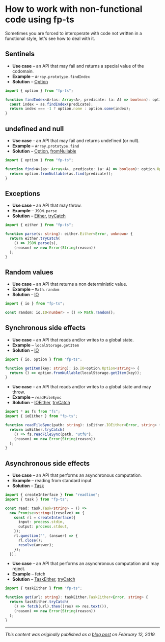 # How to work with non-functional code using fp-ts

Sometimes you are forced to interoperate with code not written in a functional style, let's see how to deal with it.

## Sentinels

- **Use case** – an API that may fail and returns a special value of the codomain.
- **Example** – `Array.prototype.findIndex`
- **Solution** – [Option](https://gcanti.github.io/fp-ts/modules/Option.ts)

<!-- verifier:tsconfig:noUnusedLocals=false -->

```ts
import { option } from "fp-ts";

function findIndex<A>(as: Array<A>, predicate: (a: A) => boolean): option.Option<number> {
  const index = as.findIndex(predicate);
  return index === -1 ? option.none : option.some(index);
}
```

## undefined and null

- **Use case** – an API that may fail and returns undefined (or null).
- **Example** – `Array.prototype.find`
- **Solution** – [Option](https://gcanti.github.io/fp-ts/modules/Option.ts), [fromNullable](https://gcanti.github.io/fp-ts/modules/Option.ts#fromnullable-function)

<!-- verifier:tsconfig:noUnusedLocals=false -->

```ts
import { option } from "fp-ts";

function find<A>(as: Array<A>, predicate: (a: A) => boolean): option.Option<A> {
  return option.fromNullable(as.find(predicate));
}
```

## Exceptions

- **Use case** – an API that may throw.
- **Example** – `JSON.parse`
- **Solution** – [Either](https://gcanti.github.io/fp-ts/modules/Either.ts), [tryCatch](https://gcanti.github.io/fp-ts/modules/Either.ts#trycatch-function)

<!-- verifier:tsconfig:noUnusedLocals=false -->

```ts
import { either } from "fp-ts";

function parse(s: string): either.Either<Error, unknown> {
  return either.tryCatch(
    () => JSON.parse(s),
    (reason) => new Error(String(reason))
  );
}
```

## Random values

- **Use case** – an API that returns a non deterministic value.
- **Example** – `Math.random`
- **Solution** – [IO](https://gcanti.github.io/fp-ts/modules/IO.ts)

<!-- verifier:tsconfig:noUnusedLocals=false -->

```ts
import { io } from "fp-ts";

const random: io.IO<number> = () => Math.random();
```

## Synchronous side effects

- **Use case** – an API that reads and/or writes to a global state.
- **Example** – `localStorage.getItem`
- **Solution** – [IO](https://gcanti.github.io/fp-ts/modules/IO.ts)

<!-- verifier:tsconfig:noUnusedLocals=false -->

```ts
import { io, option } from "fp-ts";

function getItem(key: string): io.IO<option.Option<string>> {
  return () => option.fromNullable(localStorage.getItem(key));
}
```

- **Use case** – an API that reads and/or writes to a global state and may throw.
- **Example** – `readFileSync`
- **Solution** – [IOEither](https://gcanti.github.io/fp-ts/modules/IOEither.ts), [tryCatch](https://gcanti.github.io/fp-ts/modules/IOEither.ts#trycatch-function)

<!-- verifier:tsconfig:noUnusedLocals=false -->

```ts
import * as fs from "fs";
import { ioEither } from "fp-ts";

function readFileSync(path: string): ioEither.IOEither<Error, string> {
  return ioEither.tryCatch(
    () => fs.readFileSync(path, "utf8"),
    (reason) => new Error(String(reason))
  );
}
```

## Asynchronous side effects

- **Use case** – an API that performs an asynchronous computation.
- **Example** – reading from standard input
- **Solution** – [Task](https://gcanti.github.io/fp-ts/modules/Task.ts)

<!-- verifier:tsconfig:noUnusedLocals=false -->

```ts
import { createInterface } from "readline";
import { task } from "fp-ts";

const read: task.Task<string> = () =>
  new Promise<string>((resolve) => {
    const rl = createInterface({
      input: process.stdin,
      output: process.stdout,
    });
    rl.question("", (answer) => {
      rl.close();
      resolve(answer);
    });
  });
```

- **Use case** – an API that performs an asynchronous computation and may reject.
- **Example** – fetch
- **Solution** – [TaskEither](https://gcanti.github.io/fp-ts/modules/TaskEither.ts), [tryCatch](https://gcanti.github.io/fp-ts/modules/TaskEither.ts#trycatch-function)

<!-- verifier:tsconfig:noUnusedLocals=false -->

```ts
import { taskEither } from "fp-ts";

function get(url: string): taskEither.TaskEither<Error, string> {
  return taskEither.tryCatch(
    () => fetch(url).then((res) => res.text()),
    (reason) => new Error(String(reason))
  );
}
```

---

_This content was originally published as a [blog post](https://dev.to/gcanti/interoperability-with-non-functional-code-using-fp-ts-432e) on February 12, 2019._
